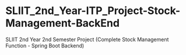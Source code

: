 # SLIIT_2nd_Year-ITP_Project-Stock-Management-BackEnd
SLIIT 2nd Year 2nd Semester Project (Complete Stock Management Function - Spring Boot Backend) 

